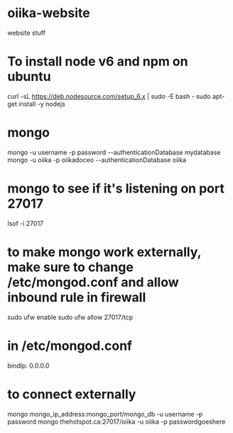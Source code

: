 # oiika-website
website stuff

# To install node v6 and npm on ubuntu
curl -sL https://deb.nodesource.com/setup_6.x | sudo -E bash -
sudo apt-get install -y nodejs

# mongo
mongo -u username -p password --authenticationDatabase mydatabase
mongo -u oiika -p oiikadoceo --authenticationDatabase oiika

# mongo to see if it's listening on port 27017
lsof -i 27017

# to make mongo work externally, make sure to change /etc/mongod.conf and allow inbound rule in firewall
sudo ufw enable
sudo ufw allow 27017/tcp

# in /etc/mongod.conf
bindIp: 0.0.0.0

# to connect externally
mongo mongo_ip_address:mongo_port/mongo_db -u username -p password
mongo thehotspot.ca:27017/oiika -u oiika -p passwordgoeshere